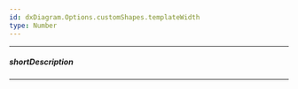 ```yaml
---
id: dxDiagram.Options.customShapes.templateWidth
type: Number
---
```

---
##### shortDescription
<!-- Description goes here -->

---
<!-- Description goes here -->